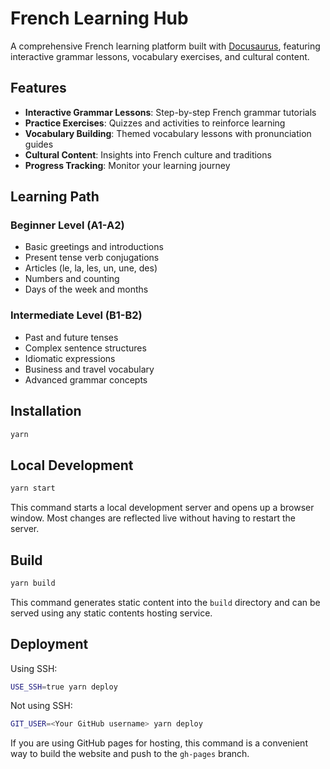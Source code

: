 # French Learning Hub

A comprehensive French learning platform built with [Docusaurus](https://docusaurus.io/), featuring interactive grammar lessons, vocabulary exercises, and cultural content.

## Features

- **Interactive Grammar Lessons**: Step-by-step French grammar tutorials
- **Practice Exercises**: Quizzes and activities to reinforce learning
- **Vocabulary Building**: Themed vocabulary lessons with pronunciation guides
- **Cultural Content**: Insights into French culture and traditions
- **Progress Tracking**: Monitor your learning journey

## Learning Path

### Beginner Level (A1-A2)

- Basic greetings and introductions
- Present tense verb conjugations
- Articles (le, la, les, un, une, des)
- Numbers and counting
- Days of the week and months

### Intermediate Level (B1-B2)

- Past and future tenses
- Complex sentence structures
- Idiomatic expressions
- Business and travel vocabulary
- Advanced grammar concepts

## Installation

```bash
yarn
```

## Local Development

```bash
yarn start
```

This command starts a local development server and opens up a browser window. Most changes are reflected live without having to restart the server.

## Build

```bash
yarn build
```

This command generates static content into the `build` directory and can be served using any static contents hosting service.

## Deployment

Using SSH:

```bash
USE_SSH=true yarn deploy
```

Not using SSH:

```bash
GIT_USER=<Your GitHub username> yarn deploy
```

If you are using GitHub pages for hosting, this command is a convenient way to build the website and push to the `gh-pages` branch.
